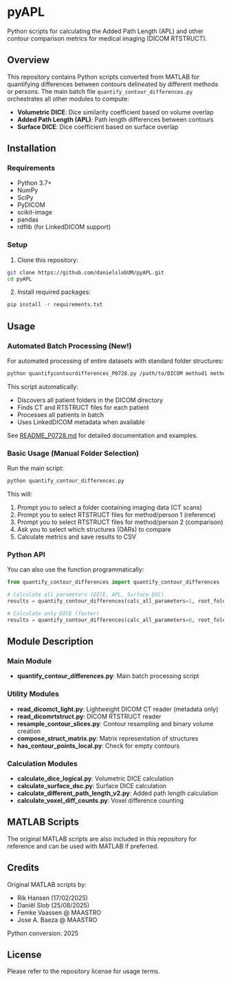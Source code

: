 # pyAPL

Python scripts for calculating the Added Path Length (APL) and other contour comparison metrics for medical imaging (DICOM RTSTRUCT).

## Overview

This repository contains Python scripts converted from MATLAB for quantifying differences between contours delineated by different methods or persons. The main batch file `quantify_contour_differences.py` orchestrates all other modules to compute:

- **Volumetric DICE**: Dice similarity coefficient based on volume overlap
- **Added Path Length (APL)**: Path length differences between contours
- **Surface DICE**: Dice coefficient based on surface overlap

## Installation

### Requirements

- Python 3.7+
- NumPy
- SciPy
- PyDICOM
- scikit-image
- pandas
- rdflib (for LinkedDICOM support)

### Setup

1. Clone this repository:
```bash
git clone https://github.com/danielslobUM/pyAPL.git
cd pyAPL
```

2. Install required packages:
```bash
pip install -r requirements.txt
```

## Usage

### Automated Batch Processing (New!)

For automated processing of entire datasets with standard folder structures:

```bash
python quantifycontourdifferences_P0728.py /path/to/DICOM method1 method2
```

This script automatically:
- Discovers all patient folders in the DICOM directory
- Finds CT and RTSTRUCT files for each patient
- Processes all patients in batch
- Uses LinkedDICOM metadata when available

See [README_P0728.md](README_P0728.md) for detailed documentation and examples.

### Basic Usage (Manual Folder Selection)

Run the main script:
```bash
python quantify_contour_differences.py
```

This will:
1. Prompt you to select a folder containing imaging data (CT scans)
2. Prompt you to select RTSTRUCT files for method/person 1 (reference)
3. Prompt you to select RTSTRUCT files for method/person 2 (comparison)
4. Ask you to select which structures (OARs) to compare
5. Calculate metrics and save results to CSV

### Python API

You can also use the function programmatically:

```python
from quantify_contour_differences import quantify_contour_differences

# Calculate all parameters (DICE, APL, Surface DSC)
results = quantify_contour_differences(calc_all_parameters=1, root_folder='/path/to/data')

# Calculate only DICE (faster)
results = quantify_contour_differences(calc_all_parameters=0, root_folder='/path/to/data')
```

## Module Description

### Main Module
- **quantify_contour_differences.py**: Main batch processing script

### Utility Modules
- **read_dicomct_light.py**: Lightweight DICOM CT reader (metadata only)
- **read_dicomrtstruct.py**: DICOM RTSTRUCT reader
- **resample_contour_slices.py**: Contour resampling and binary volume creation
- **compose_struct_matrix.py**: Matrix representation of structures
- **has_contour_points_local.py**: Check for empty contours

### Calculation Modules
- **calculate_dice_logical.py**: Volumetric DICE calculation
- **calculate_surface_dsc.py**: Surface DICE calculation
- **calculate_different_path_length_v2.py**: Added path length calculation
- **calculate_voxel_diff_counts.py**: Voxel difference counting

## MATLAB Scripts

The original MATLAB scripts are also included in this repository for reference and can be used with MATLAB if preferred.

## Credits

Original MATLAB scripts by:
- Rik Hansen (17/02/2025)
- Daniël Slob (25/08/2025)
- Femke Vaassen @ MAASTRO
- Jose A. Baeza @ MAASTRO

Python conversion: 2025

## License

Please refer to the repository license for usage terms. 
